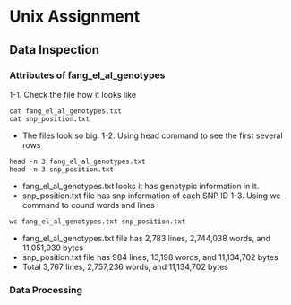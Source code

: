 # Unix Assignment
## Data Inspection
### Attributes of fang_el_al_genotypes

1-1. Check the file how it looks like
```
cat fang_el_al_genotypes.txt
cat snp_position.txt
```
* The files look so big.
1-2. Using head command to see the first several rows
```
head -n 3 fang_el_al_genotypes.txt
head -n 3 snp_position.txt
```
* fang_el_al_genotypes.txt looks it has genotypic information in it.
* snp_position.txt file has snp information of each SNP ID
1-3. Using wc command to cound words and lines
```
wc fang_el_al_genotypes.txt snp_position.txt
```
* fang_el_al_genotypes.txt file has 2,783 lines, 2,744,038 words, and 11,051,939 bytes
* snp_position.txt file has 984 lines, 13,198 words, and 11,134,702 bytes
* Total 3,767 lines, 2,757,236 words, and 11,134,702 bytes


### Data Processing

